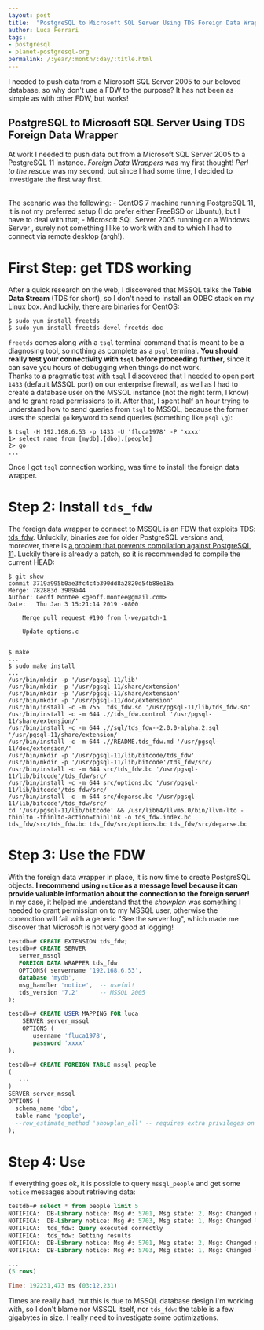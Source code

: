 ```yaml
---
layout: post
title:  "PostgreSQL to Microsoft SQL Server Using TDS Foreign Data Wrapper"
author: Luca Ferrari
tags:
- postgresql
- planet-postgresql-org
permalink: /:year/:month/:day/:title.html
---
```

I needed to push data from a Microsoft SQL Server 2005 to our beloved database, so why don't use a FDW to the purpose? It has not been as simple as with other FDW, but works!

PostgreSQL to Microsoft SQL Server Using TDS Foreign Data Wrapper
---

At work I needed to push data out from a Microsoft SQL Server 2005 to a PostgreSQL 11 instance. *Foreign Data Wrappers* was my first thought! *Perl to the rescue* was my second, but since I had some time, I decided to investigate the first way first.

<br/>
The scenario was the following:
- CentOS 7 machine running PostgreSQL 11, it is not my preferred setup (I do prefer either FreeBSD or Ubuntu), but I have to deal with that;
- Microsoft SQL Server 2005 running on a Windows Server <something>, surely not something I like to work with and to which I had to connect via remote desktop (argh!).


# First Step: get TDS working

After a quick research on the web, I discovered that MSSQL talks the **Table Data Stream** (TDS for short), so I don't need to install an ODBC stack on my Linux box. And luckily, there are binaries for CentOS:

```shell
$ sudo yum install freetds
$ sudo yum install freetds-devel freetds-doc
```

`freetds` comes along with a `tsql` terminal command that is meant to be a diagnosing tool, so nothing as complete as a `psql` terminal. **You should really test your connectivity with `tsql` before proceeding further**, since it can save you hours of debugging when things do not work.
<br/>
Thanks to a pragmatic test with `tsql` I discovered that I needed to open port `1433` (default MSSQL port) on our enterprise firewall, as well as I had to create a database user on the MSSQL instance (not the right term, I know) and to grant read permissions to it. After that, I spent half an hour trying to understand how to send queries from `tsql` to MSSQL, because the former uses the special `go` keyword to send queries (something like `psql` `\g`):

```shell
$ tsql -H 192.168.6.53 -p 1433 -U 'fluca1978' -P 'xxxx'
1> select name from [mydb].[dbo].[people]
2> go
...
```

Once I got `tsql` connection working, was time to install the foreign data wrapper.

# Step 2: Install `tds_fdw`

The foreign data wrapper to connect to MSSQL is an FDW that exploits TDS: [tds_fdw](https://github.com/tds-fdw/tds_fdw/). Unluckily, binaries are for older PostgreSQL versions and, moreover, there is [a problem that prevents compilation against PostgreSQL 11](https://github.com/tds-fdw/tds_fdw/issues/192). Luckily there is already a patch, so it is recommended to compile the current HEAD:

```shell
$ git show
commit 3719a995b0ae3fc4c4b390dd8a2820d54b88e18a
Merge: 782883d 3909a44
Author: Geoff Montee <geoff.montee@gmail.com>
Date:   Thu Jan 3 15:21:14 2019 -0800

    Merge pull request #190 from l-we/patch-1

    Update options.c


$ make
...
$ sudo make install
...
/usr/bin/mkdir -p '/usr/pgsql-11/lib'
/usr/bin/mkdir -p '/usr/pgsql-11/share/extension'
/usr/bin/mkdir -p '/usr/pgsql-11/share/extension'
/usr/bin/mkdir -p '/usr/pgsql-11/doc/extension'
/usr/bin/install -c -m 755  tds_fdw.so '/usr/pgsql-11/lib/tds_fdw.so'
/usr/bin/install -c -m 644 .//tds_fdw.control '/usr/pgsql-11/share/extension/'
/usr/bin/install -c -m 644 .//sql/tds_fdw--2.0.0-alpha.2.sql  '/usr/pgsql-11/share/extension/'
/usr/bin/install -c -m 644 .//README.tds_fdw.md '/usr/pgsql-11/doc/extension/'
/usr/bin/mkdir -p '/usr/pgsql-11/lib/bitcode/tds_fdw'
/usr/bin/mkdir -p '/usr/pgsql-11/lib/bitcode'/tds_fdw/src/
/usr/bin/install -c -m 644 src/tds_fdw.bc '/usr/pgsql-11/lib/bitcode'/tds_fdw/src/
/usr/bin/install -c -m 644 src/options.bc '/usr/pgsql-11/lib/bitcode'/tds_fdw/src/
/usr/bin/install -c -m 644 src/deparse.bc '/usr/pgsql-11/lib/bitcode'/tds_fdw/src/
cd '/usr/pgsql-11/lib/bitcode' && /usr/lib64/llvm5.0/bin/llvm-lto -thinlto -thinlto-action=thinlink -o tds_fdw.index.bc tds_fdw/src/tds_fdw.bc tds_fdw/src/options.bc tds_fdw/src/deparse.bc
```

# Step 3: Use the FDW

With the foreign data wrapper in place, it is now time to create PostgreSQL objects. **I recommend using `notice` as a message level because it can provide valuable information about the connection to the foreign server!** In my case, it helped me understand that the *showplan* was something I needed to grant permission on to my MSSQL user, otherwise the conenction will fail with a generic "See the server log", which made me discover that Microsoft is not very good at logging!

```sql
testdb=# CREATE EXTENSION tds_fdw;
testdb=# CREATE SERVER
   server_mssql
   FOREIGN DATA WRAPPER tds_fdw
   OPTIONS( servername '192.168.6.53',
   database 'mydb',
   msg_handler 'notice',  -- useful!
   tds_version '7.2'      -- MSSQL 2005
);

testdb=# CREATE USER MAPPING FOR luca
	SERVER server_mssql
	OPTIONS (
       username 'fluca1978',
       password 'xxxx'
);

testdb=# CREATE FOREIGN TABLE mssql_people
(
   ...
)
SERVER server_mssql
OPTIONS (
  schema_name 'dbo',
  table_name 'people',
  --row_estimate_method 'showplan_all' -- requires extra privileges on MSSQL side!
);
```

# Step 4: Use

If everything goes ok, it is possible to query `mssql_people` and get some `notice` messages about retrieving data:

```sql
testdb=# select * from people limit 5
NOTIFICA:  DB-Library notice: Msg #: 5701, Msg state: 2, Msg: Changed database context to 'mydb'., Server: 192.168.6.53, Process: , Line: 1, Level: 0
NOTIFICA:  DB-Library notice: Msg #: 5703, Msg state: 1, Msg: Changed language setting to us_english., Server: 192.168.6.53, Process: , Line: 1, Level: 0
NOTIFICA:  tds_fdw: Query executed correctly
NOTIFICA:  tds_fdw: Getting results
NOTIFICA:  DB-Library notice: Msg #: 5701, Msg state: 2, Msg: Changed database context to 'mydb'., Server: 192.168.6.53, Process: , Line: 1, Level: 0
NOTIFICA:  DB-Library notice: Msg #: 5703, Msg state: 1, Msg: Changed language setting to us_english., Server: 192.168.6.53, Process: , Line: 1, Level: 0

...
(5 rows)

Time: 192231,473 ms (03:12,231)
```

Times are really bad, but this is due to MSSQL database design I'm working with, so I don't blame nor MSSQL itself, nor `tds_fdw`: the table is a few gigabytes in size. I really need to investigate some optimizations.
